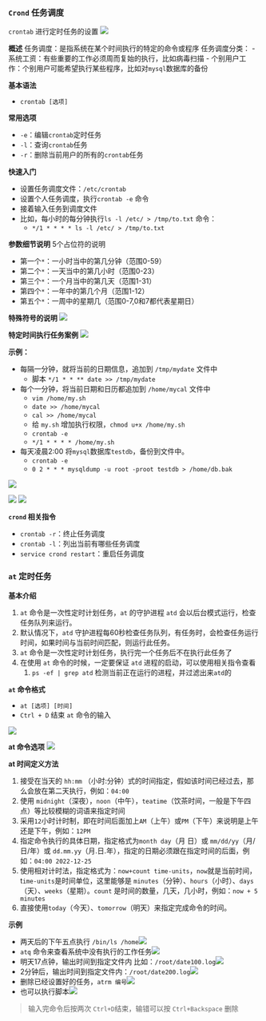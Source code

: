 ### `Crond` 任务调度
`crontab` 进行定时任务的设置
![](https://markdown-ft.oss-cn-shenzhen.aliyuncs.com/image-for-typora/20221111105829.png)

**概述**
任务调度：是指系统在某个时间执行的特定的命令或程序
任务调度分类：
	- 系统工资：有些重要的工作必须周而复始的执行，比如病毒扫描
	- 个别用户工作：个别用户可能希望执行某些程序，比如对`mysql`数据库的备份

**基本语法**
- `crontab [选项]`

**常用选项**
- `-e`：编辑`crontab`定时任务
- `-l`：查询`crontab`任务
- `-r`：删除当前用户的所有的`crontab`任务

**快速入门**
- 设置任务调度文件：`/etc/crontab`
- 设置个人任务调度，执行`crontab -e` 命令
- 接着输入任务到调度文件
- 比如，每小时的每分钟执行`ls -l /etc/ > /tmp/to.txt` 命令：
	- `*/1 * * * * ls -l /etc/ > /tmp/to.txt`

**参数细节说明**
5个占位符的说明
- 第一个`*`：一小时当中的第几分钟（范围0-59）
-  第二个`*`：一天当中的第几小时（范围0-23）
-  第三个`*`：一个月当中的第几天（范围1-31）
-  第四个`*`：一年中的第几个月（范围1-12）
-  第五个`*`：一周中的星期几（范围0-7,0和7都代表星期日）

**特殊符号的说明**
![](https://markdown-ft.oss-cn-shenzhen.aliyuncs.com/image-for-typora/20221111105232.png)

**特定时间执行任务案例**
![](https://markdown-ft.oss-cn-shenzhen.aliyuncs.com/image-for-typora/20221111105422.png)

**示例：**
- 每隔一分钟，就将当前的日期信息，追加到 `/tmp/mydate` 文件中
	- 脚本 `*/1 * * ** date >> /tmp/mydate`
- 每个一分钟，将当前日期和日历都追加到 `/home/mycal` 文件中
	- `vim /home/my.sh` 
	- `date >> /home/mycal`
	- `cal >> /home/mycal`
	- 给 `my.sh` 增加执行权限，`chmod u+x /home/my.sh`
	- `crontab -e`
	-  `*/1 * * * * /home/my.sh`
- 每天凌晨2:00 将`mysql`数据库`testdb`，备份到文件中。
	- `crontab -e`
	- `0 2 * * * mysqldump -u root -proot testdb > /home/db.bak`

![](https://markdown-ft.oss-cn-shenzhen.aliyuncs.com/image-for-typora/20221111110238.png)

![](https://markdown-ft.oss-cn-shenzhen.aliyuncs.com/image-for-typora/20221111110032.png)
![](https://markdown-ft.oss-cn-shenzhen.aliyuncs.com/image-for-typora/20221111110422.png)

**`crond` 相关指令**
- `crontab -r`：终止任务调度
- `crontab -l`：列出当前有哪些任务调度
- `service crond restart`：重启任务调度

### `at` 定时任务
**基本介绍**
1. `at` 命令是一次性定时计划任务，`at` 的守护进程 `atd` 会以后台模式运行，检查任务队列来运行。
2. 默认情况下，`atd` 守护进程每60秒检查任务队列，有任务时，会检查任务运行时间，如果时间与当前时间匹配，则运行此任务。
3. `at` 命令是一次性定时计划任务，执行完一个任务后不在执行此任务了
4. 在使用 `at` 命令的时候，一定要保证 `atd` 进程的启动，可以使用相关指令查看
	1. `ps -ef | grep atd` 检测当前正在运行的进程，并过滤出来`atd`的

**`at` 命令格式**
- `at [选项] [时间]`
- `Ctrl + D` 结束 `at` 命令的输入

![](https://markdown-ft.oss-cn-shenzhen.aliyuncs.com/image-for-typora/20221111114203.png)

**at 命令选项**
![](https://markdown-ft.oss-cn-shenzhen.aliyuncs.com/image-for-typora/20221111114307.png)

**at 时间定义方法**
1. 接受在当天的 `hh:mm` （小时:分钟）式的时间指定，假如该时间已经过去，那么会放在第二天执行，例如：`04:00`
2. 使用 `midnight`（深夜），`noon`（中午），`teatime`（饮茶时间，一般是下午四点）等比较模糊的词语来指定时间
3. 采用`12`小时计时制，即在时间后面加上`AM`（上午）或`PM`（下午）来说明是上午还是下午，例如：`12PM`
4. 指定命令执行的具体日期，指定格式为`month day`（月 日）或 `mm/dd/yy`（月/日/年）或 `dd.mm.yy`（月.日.年），指定的日期必须跟在指定时间的后面，例如：`04:00 2022-12-25`
5. 使用相对计时法，指定格式为：`now+count time-units`，`now`就是当前时间，t`ime-units`是时间单位，这里能够是 `minutes`（分钟）、`hours`（小时）、`days`（天）、`weeks`（星期）。`count` 是时间的数量，几天，几小时，例如：`now + 5 minutes`
6. 直接使用`today`（今天）、`tomorrow`（明天）来指定完成命令的时间。

**示例**
- 两天后的下午五点执行 `/bin/ls /home`![](https://markdown-ft.oss-cn-shenzhen.aliyuncs.com/image-for-typora/20221111115522.png)
- `atq` 命令来查看系统中没有执行的工作任务![](https://markdown-ft.oss-cn-shenzhen.aliyuncs.com/image-for-typora/20221111115754.png)
- 明天17点钟，输出时间到指定文件内 比如：`/root/date100.log`![](https://markdown-ft.oss-cn-shenzhen.aliyuncs.com/image-for-typora/20221111115928.png)
- 2分钟后，输出时间到指定文件内：`/root/date200.log`![](https://markdown-ft.oss-cn-shenzhen.aliyuncs.com/image-for-typora/20221111120243.png)
- 删除已经设置好的任务，`atrm 编号`![](https://markdown-ft.oss-cn-shenzhen.aliyuncs.com/image-for-typora/20221111120752.png)
- 也可以执行脚本![](https://markdown-ft.oss-cn-shenzhen.aliyuncs.com/image-for-typora/20221111120910.png)

> 输入完命令后按两次 `Ctrl+D`结束，输错可以按 `Ctrl+Backspace` 删除